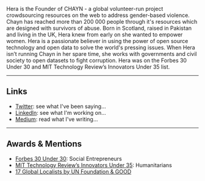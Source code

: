 Hera is the Founder of CHAYN - a global volunteer-run project crowdsourcing resources on the web to address gender-based violence. Chayn has reached more than 200 000 people through it's resources which are designed with survivors of abuse. Born in Scotland, raised in Pakistan and living in the UK, Hera knew from early on she wanted to empower women. Hera is a passionate believer in using the power of open source technology and open data to solve the world's pressing issues. When Hera isn’t running Chayn in her spare time, she works with governments and civil society to open datasets to fight corruption. Hera was on the Forbes 30 Under 30 and MIT Technology Review’s Innovators Under 35 list.

---
Links
---

* [Twitter](https://twitter.com/herahussain): see what I've been saying...
* [LinkedIn](https://www.linkedin.com/in/herahussain/): see what I'm working on...
* [Medium](https://medium.com/@hera): read what I've writing...

---
Awards & Mentions
---
* [Forbes 30 Under 30](https://www.forbes.com/forbes-live/event/under-30-europe/): Social Entrepreneurs
* [MIT Technology Review’s Innovators Under 35](https://www.technologyreview.com/lists/innovators-under-35/2018/humanitarian/hera-hussain/): Humanitarians
* [17 Global Localists by UN Foundation & GOOD](https://www.good.is/articles/local-globalist-hera-hussain)
